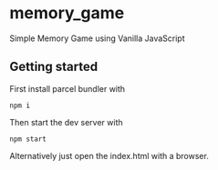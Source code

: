 # memory_game
Simple Memory Game using Vanilla JavaScript

## Getting started

First install parcel bundler with

    npm i
    
Then start the dev server with

    npm start
    
Alternatively just open the index.html with a browser.
